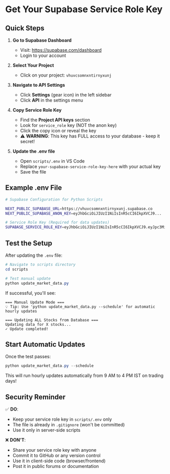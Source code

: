 # Get Your Supabase Service Role Key

## Quick Steps

1. **Go to Supabase Dashboard**
   - Visit: https://supabase.com/dashboard
   - Login to your account

2. **Select Your Project**
   - Click on your project: `vhuvcsomnxntirnyxunj`

3. **Navigate to API Settings**
   - Click **Settings** (gear icon) in the left sidebar
   - Click **API** in the settings menu

4. **Copy Service Role Key**
   - Find the **Project API keys** section
   - Look for `service_role` key (NOT the anon key)
   - Click the copy icon or reveal the key
   - ⚠️ **WARNING**: This key has FULL access to your database - keep it secret!

5. **Update the .env file**
   - Open `scripts/.env` in VS Code
   - Replace `your-supabase-service-role-key-here` with your actual key
   - Save the file

## Example .env File

```bash
# Supabase Configuration for Python Scripts

NEXT_PUBLIC_SUPABASE_URL=https://vhuvcsomnxntirnyxunj.supabase.co
NEXT_PUBLIC_SUPABASE_ANON_KEY=eyJhbGciOiJIUzI1NiIsInR5cCI6IkpXVCJ9...

# Service Role Key (Required for data updates)
SUPABASE_SERVICE_ROLE_KEY=eyJhbGciOiJIUzI1NiIsInR5cCI6IkpXVCJ9.eyJpc3MiOiJzdXBhYmFzZSIsInJlZiI6InZodXZjc29tbnhudGlybnl4dW5qIiwicm9sZSI6InNlcnZpY2Vfcm9sZSIsImlhdCI6MTcwMDAwMDAwMCwiZXhwIjoyMDAwMDAwMDAwfQ.XXXXXXXXXXXXXXXXXXXXXXXXXXXXXXXXXXXXXXXXX
```

## Test the Setup

After updating the `.env` file:

```powershell
# Navigate to scripts directory
cd scripts

# Test manual update
python update_market_data.py
```

If successful, you'll see:

```
=== Manual Update Mode ===
💡 Tip: Use 'python update_market_data.py --schedule' for automatic hourly updates

=== Updating ALL Stocks from Database ===
Updating data for X stocks...
✓ Update completed!
```

## Start Automatic Updates

Once the test passes:

```powershell
python update_market_data.py --schedule
```

This will run hourly updates automatically from 9 AM to 4 PM IST on trading days!

## Security Reminder

✅ **DO**:

- Keep your service role key in `scripts/.env` only
- The file is already in `.gitignore` (won't be committed)
- Use it only in server-side scripts

❌ **DON'T**:

- Share your service role key with anyone
- Commit it to GitHub or any version control
- Use it in client-side code (browser/frontend)
- Post it in public forums or documentation
